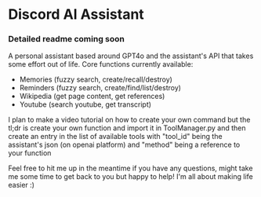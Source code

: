 # Discord AI Assistant
### Detailed readme coming soon
A personal assistant based around GPT4o and the assistant's API that takes some effort out of life. Core functions currently available:
 - Memories (fuzzy search, create/recall/destroy)
 - Reminders (fuzzy search, create/find/list/destroy)
 - Wikipedia (get page content, get references)
 - Youtube (search youtube, get transcript)

I plan to make a video tutorial on how to create your own command but the tl;dr is create your own function and import it in ToolManager.py
and then create an entry in the list of available tools with "tool_id" being the assistant's json (on openai platform) and "method" being a reference to your function

Feel free to hit me up in the meantime if you have any questions, might take me some time to get back to you but happy to help!
I'm all about making life easier :)
